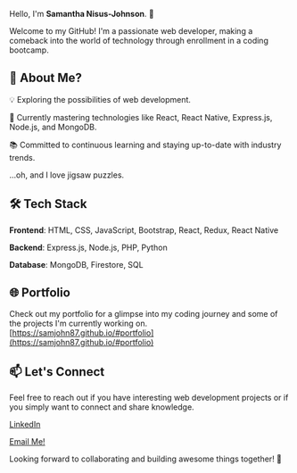 Hello, I'm **Samantha Nisus-Johnson**. 👋

Welcome to my GitHub! I'm a passionate web developer, making a comeback into the world of technology through enrollment in a coding bootcamp.

## 🚀 About Me?

💡 Exploring the possibilities of web development.

🌱 Currently mastering technologies like React, React Native, Express.js, Node.js, and MongoDB.

📚 Committed to continuous learning and staying up-to-date with industry trends.

...oh, and I love jigsaw puzzles.

## 🛠️ Tech Stack
**Frontend**: HTML, CSS, JavaScript, Bootstrap, React, Redux, React Native

**Backend**: Express.js, Node.js, PHP, Python

**Database**: MongoDB, Firestore, SQL

## 🌐 Portfolio

Check out my portfolio for a glimpse into my coding journey and some of the projects I'm currently working on.
[https://samjohn87.github.io/#portfolio](https://samjohn87.github.io/#portfolio)

## 📫 Let's Connect
Feel free to reach out if you have interesting web development projects or if you simply want to connect and share knowledge.

[LinkedIn](https://www.linkedin.com/in/samantha-nisus-johnson/)

[Email Me!](samantha.nisus@gmail.com)


Looking forward to collaborating and building awesome things together! 🚀
